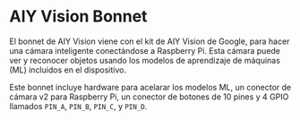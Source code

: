 <!--
---
name: AIY Vision Bonnet
class: board
type: sensor,other
formfactor: pHAT
manufacturer: Google
description: A pHAT that helps you build an intelligent camera that can see and recognize objects using machine learning
url: https://aiyprojects.withgoogle.com/vision
github: https://github.com/google/aiyprojects-raspbian
image: 'aiy-vision-bonnet.png'
pincount: 40
eeprom: yes
power:
  '1':
  '2':
ground:
  '6':
  '9':
  '14':
  '20':
  '25':
  '30':
  '34':
  '39':
pin:
  '3':
    mode: i2c
  '5':
    mode: i2c
  '15':
    mode: gpio
    name: Buzzer
  '16':
    mode: gpio
    name: Button
  '19':
    mode: spi
  '21':
    mode: spi
  '23':
    mode: spi
  '24':
    mode: spi
  '31':
    mode: gpio
    name: Pi to Myriad IRQ
  '33':
    mode: gpio
    name: Myriad to Pi IRQ
  '37':
    mode: gpio
-->
# AIY Vision Bonnet

El bonnet de AIY Vision viene con el kit de AIY Vision de Google, para hacer una cámara inteligente conectándose a Raspberry Pi. Esta cámara puede ver y reconocer objetos usando los modelos de aprendizaje de máquinas (ML) incluidos en el dispositivo.

Este bonnet incluye hardware para acelarar los modelos ML, un conector de cámara v2 para Raspberry Pi, un conector de botones de 10 pines y 4 GPIO llamados `PIN_A`, `PIN_B`, `PIN_C`, y `PIN_D`.
